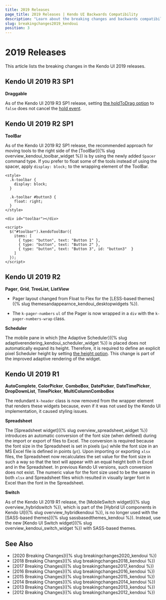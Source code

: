 ```yaml
---
title: 2019 Releases
page_title: 2019 Releases | Kendo UI Backwards Compatibility
description: "Learn about the breaking changes and backwards compatibility released by Kendo UI in 2019."
slug: breakingchanges2019_kendoui
position: 3
---
```


# 2019 Releases

This article lists the breaking changes in the Kendo UI 2019 releases.

## Kendo UI 2019 R3 SP1

**Draggable**

As of the Kendo UI 2019 R3 SP1 release, setting [the holdToDrag option](https://docs.telerik.com/kendo-ui/api/javascript/ui/draggable/configuration/holdtodrag) to `false` does not cancel the [hold event](https://docs.telerik.com/kendo-ui/api/javascript/ui/draggable/events/hold).

## Kendo UI 2019 R2 SP1

**ToolBar**

As of the Kendo UI 2019 R2 SP1 release, the recommended approach for moving tools to the right side of the [ToolBar]({% slug overview_kendoui_toolbar_widget %}) is by using the newly added `Spacer` command type. If you prefer to float some of the tools instead of using the spacer, apply `display: block;` to the wrapping element of the ToolBar.

```
<style>
  .k-toolbar {
    display: block;
  }

  .k-toolbar #button3 {
    float: right;
  }
</style>

<div id="toolbar"></div>

<script>
  $("#toolbar").kendoToolBar({
    items: [
      { type: "button", text: "Button 1" },
      { type: "button", text: "Button 2" },
      { type: "button", text: "Button 3", id: "button3"  }
    ]
  });
</script>
```

## Kendo UI 2019 R2

**Pager**, **Grid**, **TreeList**, **ListView**

* Pager layout changed from Float to Flex for the [LESS-based themes]({% slug themesandappearnce_kendoui_desktopwidgets %}).

* The `k-pager-numbers` `ul` of the Pager is now wrapped in a `div` with the `k-pager-numbers-wrap` class.

**Scheduler**

The mobile pane in which [the Adaptive Scheduler]({% slug adaptiverendering_kendoui_scheduler_widget %}) is placed does not automatically expand its height. Therefore, it is required to define an explicit pixel Scheduler height by setting [the height option](https://docs.telerik.com/kendo-ui/api/javascript/ui/scheduler/configuration/height). This change is part of the improved adaptive rendering of the widget.

## Kendo UI 2019 R1

**AutoComplete**, **ColorPicker**, **ComboBox**, **DatePicker**, **DateTimePicker**, **DropDownList**, **TimePicker**, **MultiColumnComboBox**

The redundant `k-header` class is now removed from the wrapper element that renders these widgets because, even if it was not used by the Kendo UI implementation, it caused styling issues.

**Spreadsheet**

The [Spreadsheet widget]({% slug overview_spreadsheet_widget %}) introduces an automatic conversion of the font size (when defined) during the import or export of files to Excel. The conversion is required because the font size in the Spreadsheet is set in pixels (`px`) while the font size in an MS Excel file is defined in points (`pt`). Upon importing or exporting `xlsx` files, the Spreadsheet now recalculates the set value for the font size in such a way so that the text will appear with an equal height both in Excel and in the Spreadsheet. In previous Kendo UI versions, such conversion does not exist. The numeric value for the font size used to be the same in both `xlsx` and Spreadsheet files which resulted in visually larger font in Excel than the font in the Spreadsheet.

**Switch**

As of the Kendo UI 2019 R1 release, the [MobileSwitch widget]({% slug overview_hybridswitch %}), which is part of the [Hybrid UI components in Kendo UI]({% slug overview_hybridkendoui %}), is no longer used with the [SASS-based themes]({% slug sassbasedthemes_kendoui %}). Instead, use the new [Kendo UI Switch widget]({% slug overview_kendoui_switch_widget %}) with SASS-based themes.

## See Also

* [2020 Breaking Changes]({% slug breakingchanges2020_kendoui %})
* [2018 Breaking Changes]({% slug breakingchanges2018_kendoui %})
* [2017 Breaking Changes]({% slug breakingchanges2017_kendoui %})
* [2016 Breaking Changes]({% slug breakingchanges2016_kendoui %})
* [2015 Breaking Changes]({% slug breakingchanges2015_kendoui %})
* [2014 Breaking Changes]({% slug breakingchanges2014_kendoui %})
* [2013 Breaking Changes]({% slug breakingchanges2013_kendoui %})
* [2012 Breaking Changes]({% slug breakingchanges2012_kendoui %})
